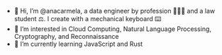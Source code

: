 - 👋 Hi, I’m @anacarmela, a data engineer by profession 👩🏻‍💻 and a law student ⚖️. I create with a mechanical keyboard ⌨️
- 👀 I’m interested in Cloud Computing, Natural Language Processing, Cryptography, and Reconnaissance
- 🌱 I’m currently learning JavaScript and Rust

<!---
anacarmela/anacarmela is a ✨ special ✨ repository because its `README.md` (this file) appears on your GitHub profile.
You can click the Preview link to take a look at your changes.
--->
